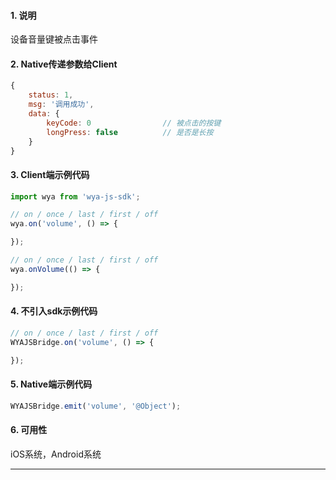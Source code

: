 #### 1. 说明

设备音量键被点击事件

#### 2. Native传递参数给Client

```javascript
{
	status: 1,
	msg: '调用成功',
	data: {
		keyCode: 0                // 被点击的按键
		longPress: false          // 是否是长按
	}
}
```

#### 3. Client端示例代码

```javascript
import wya from 'wya-js-sdk';

// on / once / last / first / off
wya.on('volume', () => {

});

// on / once / last / first / off
wya.onVolume(() => {

});
```

#### 4. 不引入sdk示例代码

```javascript
// on / once / last / first / off
WYAJSBridge.on('volume', () => {

});
```

#### 5. Native端示例代码

```javascript
WYAJSBridge.emit('volume', '@Object');
```

#### 6. 可用性

iOS系统，Android系统

---------

